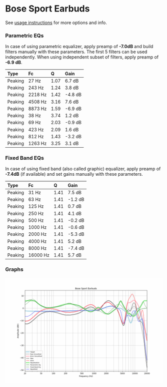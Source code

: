 # Bose Sport Earbuds
See [usage instructions](https://github.com/jaakkopasanen/AutoEq#usage) for more options and info.

### Parametric EQs
In case of using parametric equalizer, apply preamp of **-7.0dB** and build filters manually
with these parameters. The first 5 filters can be used independently.
When using independent subset of filters, apply preamp of **-6.9 dB**.

| Type    | Fc      |    Q | Gain    |
|:--------|:--------|:-----|:--------|
| Peaking | 27 Hz   | 1.07 | 6.7 dB  |
| Peaking | 243 Hz  | 1.24 | 3.8 dB  |
| Peaking | 2218 Hz | 1.42 | -4.8 dB |
| Peaking | 4508 Hz | 3.16 | 7.6 dB  |
| Peaking | 8873 Hz | 1.59 | -6.9 dB |
| Peaking | 38 Hz   | 3.74 | 1.2 dB  |
| Peaking | 69 Hz   | 2.03 | -0.9 dB |
| Peaking | 423 Hz  | 2.09 | 1.6 dB  |
| Peaking | 812 Hz  | 1.43 | -3.2 dB |
| Peaking | 1263 Hz | 3.25 | 3.1 dB  |

### Fixed Band EQs
In case of using fixed band (also called graphic) equalizer, apply preamp of **-7.4dB**
(if available) and set gains manually with these parameters.

| Type    | Fc       |    Q | Gain    |
|:--------|:---------|:-----|:--------|
| Peaking | 31 Hz    | 1.41 | 7.5 dB  |
| Peaking | 63 Hz    | 1.41 | -1.2 dB |
| Peaking | 125 Hz   | 1.41 | 0.7 dB  |
| Peaking | 250 Hz   | 1.41 | 4.1 dB  |
| Peaking | 500 Hz   | 1.41 | -0.2 dB |
| Peaking | 1000 Hz  | 1.41 | -0.6 dB |
| Peaking | 2000 Hz  | 1.41 | -5.3 dB |
| Peaking | 4000 Hz  | 1.41 | 5.2 dB  |
| Peaking | 8000 Hz  | 1.41 | -7.4 dB |
| Peaking | 16000 Hz | 1.41 | 5.7 dB  |

### Graphs
![](./Bose%20Sport%20Earbuds.png)